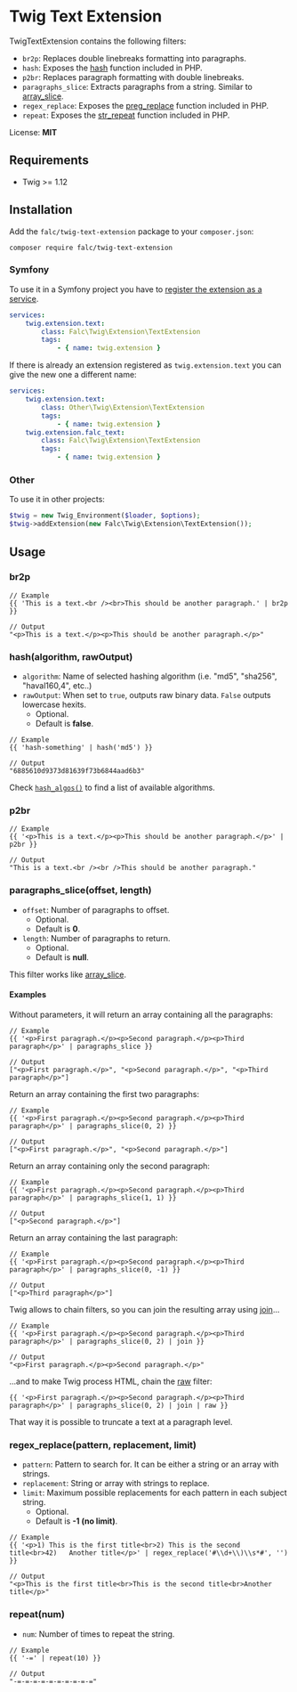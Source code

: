 # Twig Text Extension

TwigTextExtension contains the following filters:

* `br2p`: Replaces double linebreaks formatting into paragraphs.
* `hash`: Exposes the [hash](http://www.php.net/manual/en/function.hash.php) function included in PHP.
* `p2br`: Replaces paragraph formatting with double linebreaks.
* `paragraphs_slice`: Extracts paragraphs from a string. Similar to [array_slice](http://www.php.net/manual/en/function.array-slice.php).
* `regex_replace`: Exposes the [preg_replace](http://php.net/manual/en/function.preg-replace.php) function included in PHP.
* `repeat`: Exposes the [str_repeat](http://php.net/manual/en/function.str-repeat.php) function included in PHP.

License: **MIT**

## Requirements

* Twig >= 1.12

## Installation

Add the `falc/twig-text-extension` package to your `composer.json`:

```
composer require falc/twig-text-extension
```

### Symfony

To use it in a Symfony project you have to [register the extension as a service](http://symfony.com/doc/current/cookbook/templating/twig_extension.html#register-an-extension-as-a-service).

```yaml
services:
    twig.extension.text:
        class: Falc\Twig\Extension\TextExtension
        tags:
            - { name: twig.extension }
```

If there is already an extension registered as `twig.extension.text` you can give the new one a different name:

```yaml
services:
    twig.extension.text:
        class: Other\Twig\Extension\TextExtension
        tags:
            - { name: twig.extension }
    twig.extension.falc_text:
        class: Falc\Twig\Extension\TextExtension
        tags:
            - { name: twig.extension }
```

### Other

To use it in other projects:

```php
$twig = new Twig_Environment($loader, $options);
$twig->addExtension(new Falc\Twig\Extension\TextExtension());
```

## Usage

### br2p

```
// Example
{{ 'This is a text.<br /><br>This should be another paragraph.' | br2p }}

// Output
"<p>This is a text.</p><p>This should be another paragraph.</p>"
```

### hash(algorithm, rawOutput)

* `algorithm`: Name of selected hashing algorithm (i.e. "md5", "sha256", "haval160,4", etc..)
* `rawOutput`: When set to `true`, outputs raw binary data. `False` outputs lowercase hexits.
  * Optional.
  * Default is **false**.

```
// Example
{{ 'hash-something' | hash('md5') }}

// Output
"6885610d9373d81639f73b6844aad6b3"
```

Check [`hash_algos()`](http://www.php.net/manual/en/function.hash-algos.php) to find a list of available algorithms.

### p2br

```
// Example
{{ '<p>This is a text.</p><p>This should be another paragraph.</p>' | p2br }}

// Output
"This is a text.<br /><br />This should be another paragraph."
```

### paragraphs_slice(offset, length)

* `offset`: Number of paragraphs to offset.
  * Optional.
  * Default is **0**.
* `length`: Number of paragraphs to return.
  * Optional.
  * Default is **null**.

This filter works like [array_slice](http://www.php.net/manual/en/function.array-slice.php).

#### Examples

Without parameters, it will return an array containing all the paragraphs:

```
// Example
{{ '<p>First paragraph.</p><p>Second paragraph.</p><p>Third paragraph</p>' | paragraphs_slice }}

// Output
["<p>First paragraph.</p>", "<p>Second paragraph.</p>", "<p>Third paragraph</p>"]
```

Return an array containing the first two paragraphs:

```
// Example
{{ '<p>First paragraph.</p><p>Second paragraph.</p><p>Third paragraph</p>' | paragraphs_slice(0, 2) }}

// Output
["<p>First paragraph.</p>", "<p>Second paragraph.</p>"]
```

Return an array containing only the second paragraph:

```
// Example
{{ '<p>First paragraph.</p><p>Second paragraph.</p><p>Third paragraph</p>' | paragraphs_slice(1, 1) }}

// Output
["<p>Second paragraph.</p>"]
```

Return an array containing the last paragraph:

```
// Example
{{ '<p>First paragraph.</p><p>Second paragraph.</p><p>Third paragraph</p>' | paragraphs_slice(0, -1) }}

// Output
["<p>Third paragraph</p>"]
```

Twig allows to chain filters, so you can join the resulting array using [join](http://twig.sensiolabs.org/doc/filters/join.html)...

```
// Example
{{ '<p>First paragraph.</p><p>Second paragraph.</p><p>Third paragraph</p>' | paragraphs_slice(0, 2) | join }}

// Output
"<p>First paragraph.</p><p>Second paragraph.</p>"
```

...and to make Twig process HTML, chain the [raw](http://twig.sensiolabs.org/doc/filters/raw.html) filter:

```
{{ '<p>First paragraph.</p><p>Second paragraph.</p><p>Third paragraph</p>' | paragraphs_slice(0, 2) | join | raw }}
```

That way it is possible to truncate a text at a paragraph level.

### regex_replace(pattern, replacement, limit)

* `pattern`: Pattern to search for. It can be either a string or an array with strings.
* `replacement`: String or array with strings to replace.
* `limit`: Maximum possible replacements for each pattern in each subject string.
  * Optional.
  * Default is **-1 (no limit)**.

```
// Example
{{ '<p>1) This is the first title<br>2) This is the second title<br>42)   Another title</p>' | regex_replace('#\\d+\\)\\s*#', '') }}

// Output
"<p>This is the first title<br>This is the second title<br>Another title</p>"
```

### repeat(num)

* `num`: Number of times to repeat the string.

```
// Example
{{ '-=' | repeat(10) }}

// Output
"-=-=-=-=-=-=-=-=-=-="
```

